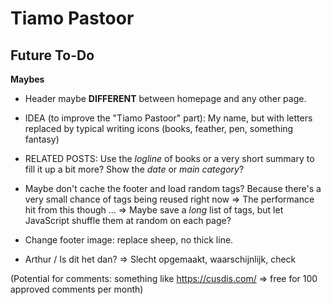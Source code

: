# Tiamo Pastoor

## Future To-Do

**Maybes**

-   Header maybe **DIFFERENT** between homepage and any other page.

-   IDEA (to improve the "Tiamo Pastoor" part): My name, but with letters replaced by typical writing icons (books, feather, pen, something fantasy)

-   RELATED POSTS: Use the *logline* of books or a very short summary to fill it up a bit more? Show the *date* or *main category*?

-   Maybe don't cache the footer and load random tags? Because there's a very small chance of tags being reused right now => The performance hit from this though ... => Maybe save a *long* list of tags, but let JavaScript shuffle them at random on each page?

-   Change footer image: replace sheep, no thick line.

-   Arthur / Is dit het dan? => Slecht opgemaakt, waarschijnlijk, check


(Potential for comments: something like <https://cusdis.com/> => free for 100 approved comments per month)

